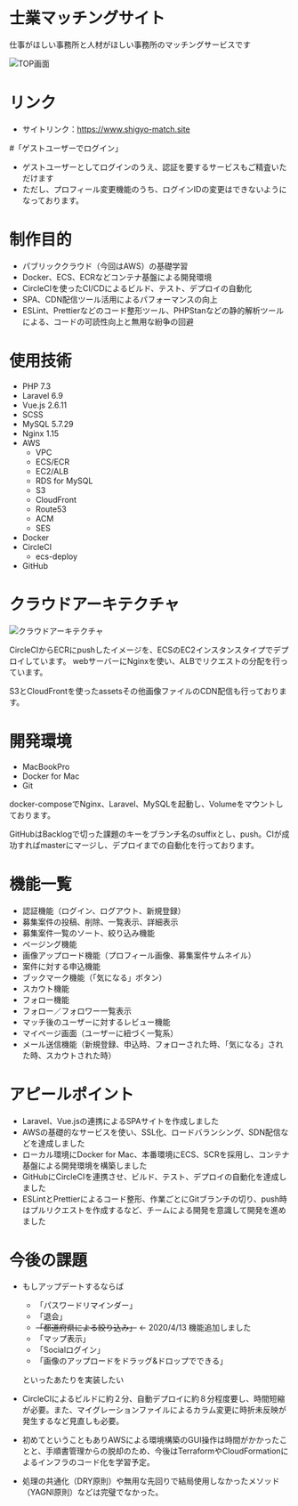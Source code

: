 # 士業マッチングサイト
仕事がほしい事務所と人材がほしい事務所のマッチングサービスです

![TOP画面](https://asset.shigyo-match.site/assets/main-visual04.jpg)

# リンク
* サイトリンク：https://www.shigyo-match.site

#「ゲストユーザーでログイン」
* ゲストユーザーとしてログインのうえ、認証を要するサービスもご精査いただけます
* ただし、プロフィール変更機能のうち、ログインIDの変更はできないようになっております。

# 制作目的
* パブリッククラウド（今回はAWS）の基礎学習
* Docker、ECS、ECRなどコンテナ基盤による開発環境
* CircleCIを使ったCI/CDによるビルド、テスト、デプロイの自動化
* SPA、CDN配信ツール活用によるパフォーマンスの向上
* ESLint、Prettierなどのコード整形ツール、PHPStanなどの静的解析ツールによる、コードの可読性向上と無用な紛争の回避

# 使用技術
* PHP 7.3
* Laravel 6.9
* Vue.js 2.6.11
* SCSS
* MySQL 5.7.29
* Nginx 1.15
* AWS
  * VPC
  * ECS/ECR
  * EC2/ALB
  * RDS for MySQL
  * S3
  * CloudFront
  * Route53
  * ACM
  * SES
* Docker
* CircleCI
  * ecs-deploy
* GitHub

# クラウドアーキテクチャ
![クラウドアーキテクチャ](https://asset.shigyo-match.site/assets/ShigyoMatch.jpg)

CircleCIからECRにpushしたイメージを、ECSのEC2インスタンスタイプでデプロイしています。
webサーバーにNginxを使い、ALBでリクエストの分配を行っています。

S3とCloudFrontを使ったassetsその他画像ファイルのCDN配信も行っております。


# 開発環境
* MacBookPro
* Docker for Mac
* Git

docker-composeでNginx、Laravel、MySQLを起動し、Volumeをマウントしております。

GitHubはBacklogで切った課題のキーをブランチ名のsuffixとし、push。CIが成功すればmasterにマージし、デプロイまでの自動化を行っております。

# 機能一覧
* 認証機能（ログイン、ログアウト、新規登録）
* 募集案件の投稿、削除、一覧表示、詳細表示
* 募集案件一覧のソート、絞り込み機能
* ページング機能
* 画像アップロード機能（プロフィール画像、募集案件サムネイル）
* 案件に対する申込機能
* ブックマーク機能（「気になる」ボタン）
* スカウト機能
* フォロー機能
* フォロー／フォロワー一覧表示
* マッチ後のユーザーに対するレビュー機能
* マイページ画面（ユーザーに紐づく一覧系）
* メール送信機能（新規登録、申込時、フォローされた時、「気になる」された時、スカウトされた時）  

# アピールポイント

* Laravel、Vue.jsの連携によるSPAサイトを作成しました
* AWSの基礎的なサービスを使い、SSL化、ロードバランシング、SDN配信などを達成しました
* ローカル環境にDocker for Mac、本番環境にECS、SCRを採用し、コンテナ基盤による開発環境を構築しました
* GitHubにCircleCIを連携させ、ビルド、テスト、デプロイの自動化を達成しました
* ESLintとPrettierによるコード整形、作業ごとにGitブランチの切り、push時はプルリクエストを作成するなど、チームによる開発を意識して開発を進めました


# 今後の課題
* もしアップデートするならば
  * 「パスワードリマインダー」
  * 「退会」
  * ~~「都道府県による絞り込み」~~ ← 2020/4/13 機能追加しました
  * 「マップ表示」
  * 「Socialログイン」
  * 「画像のアップロードをドラッグ&ドロップでできる」
  
  といったあたりを実装したい
* CircleCIによるビルドに約２分、自動デプロイに約８分程度要し、時間短縮が必要。また、マイグレーションファイルによるカラム変更に時折未反映が発生するなど見直しも必要。
* 初めてということもありAWSによる環境構築のGUI操作は時間がかかったことと、手順書管理からの脱却のため、今後はTerraformやCloudFormationによるインフラのコード化を学習予定。
* 処理の共通化（DRY原則）や無用な先回りで結局使用しなかったメソッド（YAGNI原則）などは完璧でなかった。
